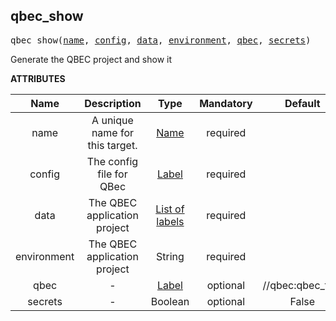 <!-- Generated with Stardoc: http://skydoc.bazel.build -->

<a name="#qbec_show"></a>

## qbec_show

<pre>
qbec_show(<a href="#qbec_show-name">name</a>, <a href="#qbec_show-config">config</a>, <a href="#qbec_show-data">data</a>, <a href="#qbec_show-environment">environment</a>, <a href="#qbec_show-qbec">qbec</a>, <a href="#qbec_show-secrets">secrets</a>)
</pre>


Generate the QBEC project and show it


**ATTRIBUTES**


| Name  | Description | Type | Mandatory | Default |
| :-------------: | :-------------: | :-------------: | :-------------: | :-------------: |
| name |  A unique name for this target.   | <a href="https://bazel.build/docs/build-ref.html#name">Name</a> | required |  |
| config |  The config file for QBec   | <a href="https://bazel.build/docs/build-ref.html#labels">Label</a> | required |  |
| data |  The QBEC application project   | <a href="https://bazel.build/docs/build-ref.html#labels">List of labels</a> | required |  |
| environment |  The QBEC application project   | String | required |  |
| qbec |  -   | <a href="https://bazel.build/docs/build-ref.html#labels">Label</a> | optional | //qbec:qbec_tool |
| secrets |  -   | Boolean | optional | False |



